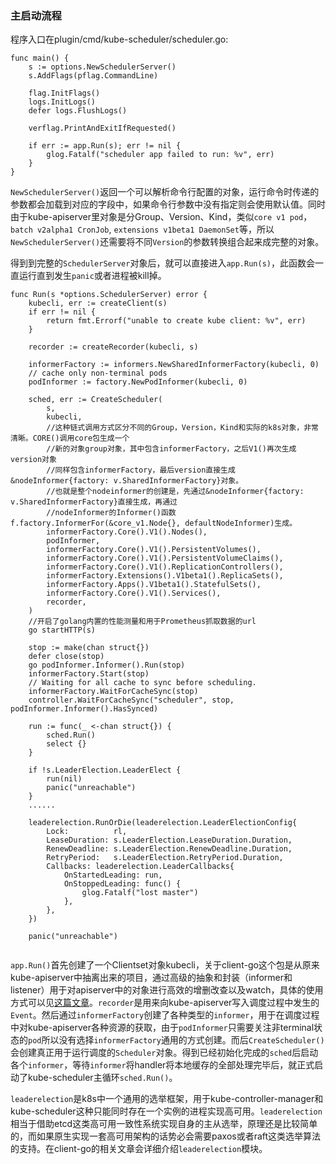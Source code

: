 ### 主启动流程

程序入口在plugin/cmd/kube-scheduler/scheduler.go:

```golang
func main() {
    s := options.NewSchedulerServer()
    s.AddFlags(pflag.CommandLine)

    flag.InitFlags()
    logs.InitLogs()
    defer logs.FlushLogs()

    verflag.PrintAndExitIfRequested()

    if err := app.Run(s); err != nil {
        glog.Fatalf("scheduler app failed to run: %v", err)
    }
}
```

`NewSchedulerServer()`返回一个可以解析命令行配置的对象，运行命令时传递的参数都会加载到对应的字段中，如果命令行参数中没有指定则会使用默认值。同时由于kube-apiserver里对象是分Group、Version、Kind，类似`core v1 pod`，`batch v2alpha1 CronJob`, `extensions v1beta1 DaemonSet`等，所以`NewSchedulerServer()`还需要将不同`Version`的参数转换组合起来成完整的对象。

得到到完整的`SchedulerServer`对象后，就可以直接进入`app.Run(s)`，此函数会一直运行直到发生`panic`或者进程被kill掉。

```golang
func Run(s *options.SchedulerServer) error {
	kubecli, err := createClient(s)
	if err != nil {
		return fmt.Errorf("unable to create kube client: %v", err)
	}

	recorder := createRecorder(kubecli, s)

	informerFactory := informers.NewSharedInformerFactory(kubecli, 0)
	// cache only non-terminal pods
	podInformer := factory.NewPodInformer(kubecli, 0)

	sched, err := CreateScheduler(
		s,
		kubecli,
		//这种链式调用方式区分不同的Group，Version，Kind和实际的k8s对象，非常清晰。CORE()调用core包生成一个
        //新的对象group对象，其中包含informerFactory，之后V1()再次生成version对象
		//同样包含informerFactory，最后version直接生成&nodeInformer{factory: v.SharedInformerFactory}对象。
		//也就是整个nodeinformer的创建是，先通过&nodeInformer{factory: v.SharedInformerFactory}直接生成，再通过
		//nodeInformer的Informer()函数f.factory.InformerFor(&core_v1.Node{}, defaultNodeInformer)生成。
		informerFactory.Core().V1().Nodes(),
		podInformer,
		informerFactory.Core().V1().PersistentVolumes(),
		informerFactory.Core().V1().PersistentVolumeClaims(),
		informerFactory.Core().V1().ReplicationControllers(),
		informerFactory.Extensions().V1beta1().ReplicaSets(),
		informerFactory.Apps().V1beta1().StatefulSets(),
		informerFactory.Core().V1().Services(),
		recorder,
	)
    //开启了golang内置的性能测量和用于Prometheus抓取数据的url
	go startHTTP(s)

	stop := make(chan struct{})
	defer close(stop)
	go podInformer.Informer().Run(stop)
	informerFactory.Start(stop)
	// Waiting for all cache to sync before scheduling.
	informerFactory.WaitForCacheSync(stop)
	controller.WaitForCacheSync("scheduler", stop, podInformer.Informer().HasSynced)

	run := func(_ <-chan struct{}) {
		sched.Run()
		select {}
	}

	if !s.LeaderElection.LeaderElect {
		run(nil)
		panic("unreachable")
	}
	......
	
	leaderelection.RunOrDie(leaderelection.LeaderElectionConfig{
		Lock:          rl,
		LeaseDuration: s.LeaderElection.LeaseDuration.Duration,
		RenewDeadline: s.LeaderElection.RenewDeadline.Duration,
		RetryPeriod:   s.LeaderElection.RetryPeriod.Duration,
		Callbacks: leaderelection.LeaderCallbacks{
			OnStartedLeading: run,
			OnStoppedLeading: func() {
				glog.Fatalf("lost master")
			},
		},
	})

	panic("unreachable")


```

`app.Run()`首先创建了一个Clientset对象kubecli，关于client-go这个包是从原来kube-apiserver中抽离出来的项目，通过高级的抽象和封装（informer和listener）用于对apiserver中的对象进行高效的增删改查以及watch，具体的使用方式可以见[这篇文章](https://www.kubernetes.org.cn/1309.html)。`recorder`是用来向kube-apiserver写入调度过程中发生的`Event`。然后通过`informerFactory`创建了各种类型的`informer`，用于在调度过程中对kube-apiserver各种资源的获取，由于`podInformer`只需要关注非terminal状态的`pod`所以没有选择`informerFactory`通用的方式创建。而后`CreateScheduler()`会创建真正用于运行调度的`Scheduler`对象。得到已经初始化完成的`sched`后启动各个`informer`，等待`informer`将handler将本地缓存的全部处理完毕后，就正式启动了kube-scheduler主循环`sched.Run()`。

`leaderelection`是k8s中一个通用的选举框架，用于kube-controller-manager和kube-scheduler这种只能同时存在一个实例的进程实现高可用。`leaderelection`相当于借助etcd这类高可用一致性系统实现自身的主从选举，原理还是比较简单的，而如果原生实现一套高可用架构的话势必会需要paxos或者raft这类选举算法的支持。在client-go的相关文章会详细介绍`leaderelection`模块。
